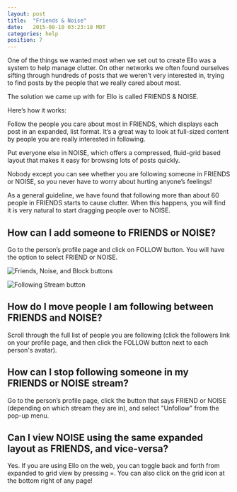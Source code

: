 ```yaml
---
layout: post
title:  "Friends & Noise"
date:   2015-08-10 03:23:18 MDT
categories: help
position: 7
---
```

One of the things we wanted most when we set out to create Ello was a system to help manage clutter. On other networks we often found ourselves sifting through hundreds of posts that we weren’t very interested in, trying to find posts by the people that we really cared about most.

The solution we came up with for Ello is called FRIENDS & NOISE.

Here’s how it works:

Follow the people you care about most in FRIENDS, which displays each post in an expanded, list format. It’s a great way to look at full-sized content by people you are really interested in following.

Put everyone else in NOISE, which offers a compressed, fluid-grid based layout that makes it easy for browsing lots of posts quickly.

Nobody except you can see whether you are following someone in FRIENDS or NOISE, so you never have to worry about hurting anyone’s feelings!

As a general guideline, we have found that following more than about 60 people in FRIENDS starts to cause clutter. When this happens, you will find it is very natural to start dragging people over to NOISE.

## How can I add someone to FRIENDS or NOISE?

Go to the person’s profile page and click on FOLLOW button. You will have the option to select FRIEND or NOISE.

![Friends, Noise, and Block buttons](https://d324imu86q1bqn.cloudfront.net/uploads/asset/attachment/3034148/ello-optimized-8278160d.jpg)

 ![Following Stream button](https://d324imu86q1bqn.cloudfront.net/uploads/asset/attachment/3034147/ello-optimized-7db6a7bd.jpg)

## How do I move people I am following between FRIENDS and NOISE?

Scroll through the full list of people you are following (click the followers link on your profile page, and then click the FOLLOW button next to each person's avatar).

## How can I stop following someone in my FRIENDS or NOISE stream?

Go to the person’s profile page, click the button that says FRIEND or NOISE (depending on which stream they are in), and select "Unfollow" from the pop-up menu. 

## Can I view NOISE using the same expanded layout as FRIENDS, and vice-versa?

Yes. If you are using Ello on the web, you can toggle back and forth from expanded to grid view by pressing =. You can also click on the grid icon at the bottom right of any page! 

